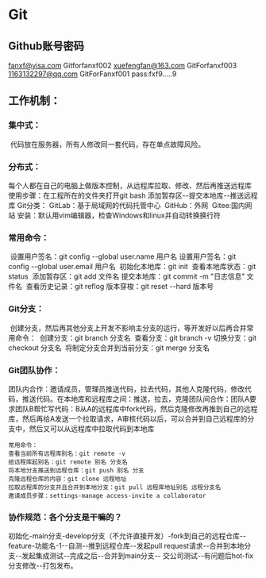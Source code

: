 # Git

## Github账号密码
fanxf@yisa.com  Gitforfanxf002
xuefengfan@163.com  GitForfanxf003
1163132297@qq.com   GitForFanxf001
pass:fxf9.....9

## 工作机制：
### 集中式：
​		代码放在服务器，所有人修改同一套代码，存在单点故障风险。
### 分布式：
​		每个人都在自己的电脑上做版本控制，从远程库拉取、修改、然后再推送远程库
​		使用步骤：在工程所在的文件夹打开git bash 添加暂存区--提交本地库--推送远程库
Git分类：
​	GitLab：基于局域网的代码托管中心
​	GitHub：外网
​	Gitee:国内网站
​	安装：默认用vim编辑器，检查Windows和linux并自动转换换行符
### 常用命令：
​	设置用户签名：git config --global user.name 用户名
​	设置用户签名：git config --global user.email 用户名
​	初始化本地库：git init 
​	查看本地库状态：git status
​	添加暂存区：git add 文件名
​	提交本地库：git commit -m "日志信息" 文件名
​	查看历史记录：git reflog
​	版本穿梭：git reset --hard 版本号

### Git分支：

​	创建分支，然后再其他分支上开发不影响主分支的运行，等开发好以后再合并
​	常用命令：
​	创建分支：git branch 分支名
​	查看分支：git branch -v
​	切换分支：git checkout 分支名
​	将制定分支合并到当前分支：git merge 分支名

### Git团队协作：
​	团队内合作：邀请成员，管理员推送代码，拉去代码，其他人克隆代码，修改代码，推送代码。在本地库和远程库之间：推送，拉去，克隆
​	团队间合作：团队A要求团队B帮忙写代码：B从A的远程库中fork代码，然后克隆修改再推到自己的远程库，然后再给A发送一个拉取请求，
​		A审核代码以后，可以合并到自己远程库的分支中，然后又可以从远程库中拉取代码到本地库

	常用命令：
	查看当前所有远程库别名：git remote -v 
	给远程库起别名：git remote 别名 分支名
	将本地分支推送到远程仓库：git push 别名 分支
	克隆远程仓库的内容：git clone 远程地址
	拉取远程库的分支并且合并到本地分支：git pull 远程库地址别名 远程分支名
	邀请成员步骤：settings-manage access-invite a collaborator

### 协作规范：各个分支是干嘛的？
初始化-main分支-develop分支（不允许直接开发）-fork到自己的远程仓库--feature-功能名-1--自测--推到远程仓库--发起pull request请求--合并到本地分支--发起集成测试--完成之后--合并到main分支--
交公司测试--有问题后hot-fix分支修改--打包发布。